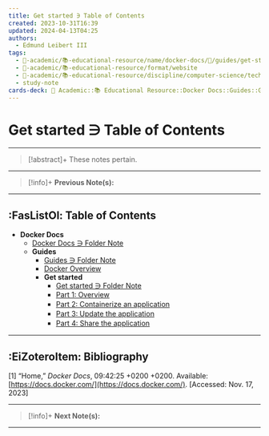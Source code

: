```yaml
---
title: Get started ∋ Table of Contents
created: 2023-10-31T16:39
updated: 2024-04-13T04:25
authors:
  - Edmund Leibert III
tags:
  - 🔴-academic/📚-educational-resource/name/docker-docs/🔖/guides/get-started/get-started-∋-table-of-contents
  - 🔴-academic/📚-educational-resource/format/website
  - 🔴-academic/📚-educational-resource/discipline/computer-science/technology/docker
  - study-note
cards-deck: 🔴 Academic::📚 Educational Resource::Docker Docs::Guides::Get started ∋ Table of Contents
---
```


# Get started ∋ Table of Contents

---

> [!abstract]+ 
> These notes pertain.

---

> [!info]+ 
> **Previous Note(s):**
> 

---

## :FasListOl: Table of Contents

- **Docker Docs**
	- [Docker Docs ∋ Folder Note](the-vault/src/🔴%20Academic/📚%20Educational%20resource/Docker%20Docs/Docker%20Docs%20∋%20Folder%20Note.md)
	- **Guides**
		- [Guides ∋ Folder Note](the-vault/src/🔴%20Academic/📚%20Educational%20resource/Docker%20Docs/Guides/Guides%20∋%20Folder%20Note.md)
		- [Docker Overview](the-vault/src/🔴%20Academic/📚%20Educational%20resource/Docker%20Docs/Guides/Docker%20Overview.md)
		- **Get started**
			- [Get started ∋ Folder Note](the-vault/src/🔴%20Academic/📚%20Educational%20resource/Docker%20Docs/Guides/Get%20started/Get%20started%20∋%20Folder%20Note.md)
			- [Part 1꞉ Overview](the-vault/src/🔴%20Academic/📚%20Educational%20resource/Docker%20Docs/Guides/Get%20started/Part%201꞉%20Overview.md)
			- [Part 2꞉ Containerize an application](the-vault/src/🔴%20Academic/📚%20Educational%20resource/Docker%20Docs/Guides/Get%20started/Part%202꞉%20Containerize%20an%20application.md)
			- [Part 3꞉ Update the application](the-vault/src/🔴%20Academic/📚%20Educational%20resource/Docker%20Docs/Guides/Get%20started/Part%203꞉%20Update%20the%20application.md)
			- [Part 4꞉ Share the application](the-vault/src/🔴%20Academic/📚%20Educational%20resource/Docker%20Docs/Guides/Get%20started/Part%204꞉%20Share%20the%20application.md)

---

## :EiZoteroItem: Bibliography

\[1\]
“Home,” _Docker Docs_, 09:42:25 +0200 +0200. Available: [https://docs.docker.com/](https://docs.docker.com/). [Accessed: Nov. 17, 2023]

---

> [!info]+
> **Next Note(s):**

---

